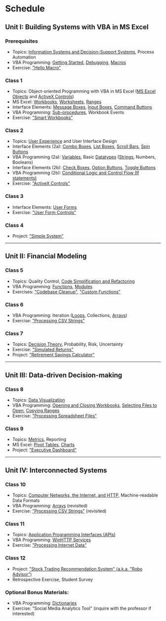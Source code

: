 # Schedule

## Unit I: Building Systems with VBA in MS Excel

### Prerequisites

  + Topics: [Information Systems and Decision-Support Systems](/notes/information-systems/README.md), Process Automation
  + VBA Programming: [Getting Started](/notes/visual-basic/getting-started.md), [Debugging](/notes/visual-basic/debugging.md), [Macros](/notes/visual-basic/macros.md)
  + Exercise: ["Hello Macro"](/exercises/hello-macro.md)

### Class 1

  + Topics: Object-oriented Programming with VBA in MS Excel ([MS Excel Objects](/notes/ms-excel/README.md) and [ActiveX Controls](/notes/ms-excel/activex-controls/README.md))
  + MS Excel: [Workbooks](/notes/ms-excel/workbooks.md), [Worksheets](/notes/ms-excel/worksheets.md), [Ranges](/notes/ms-excel/ranges.md)
  + Interface Elements: [Message Boxes](/notes/visual-basic/message-boxes.md), [Input Boxes](/notes/visual-basic/input-boxes.md), [Command Buttons](/notes/ms-excel/activex-controls/command-buttons.md)
  + VBA Programming: [Sub-procedures](/notes/visual-basic/sub-procedures.md), Workbook Events
  + Exercise: ["Smart Workbooks"](/exercises/smart-workbooks.md)

### Class 2

  + Topics: [User Experience](/notes/user-experience.md) and User Interface Design
  + Interface Elements (2a): [Combo Boxes](/notes/ms-excel/activex-controls/combo-boxes.md), [List Boxes](/notes/ms-excel/activex-controls/combo-boxes.md), [Scroll Bars](/notes/ms-excel/activex-controls/scroll-bars.md), [Spin Buttons](/notes/ms-excel/activex-controls/spin-buttons.md)
  + VBA Programming (2a): [Variables](/notes/visual-basic/variables.md), Basic [Datatypes](/notes/visual-basic/datatypes.md) ([Strings](/notes/visual-basic/datatypes/strings.md), Numbers, Booleans)
  + Interface Elements (2b): [Check Boxes](/notes/ms-excel/activex-controls/check-boxes.md), [Option Buttons](/notes/ms-excel/activex-controls/option-buttons.md), [Toggle Buttons](/notes/ms-excel/activex-controls/toggle-buttons.md)
  + VBA Programming (2b): [Conditional Logic and Control Flow (If statements)](/notes/visual-basic/conditionals.md)
  + Exercise: ["ActiveX Controls"](/exercises/activex-controls.md)

### Class 3

  + Interface Elements: [User Forms](/notes/ms-excel/user-forms.md)
  + Exercise: ["User Form Controls"](/exercises/user-form-controls.md)

### Class 4

  + Project: ["Simple System"](/projects/simple-system.md)

<hr>

## Unit II: Financial Modeling

### Class 5

  + Topics: Quality Control, [Code Simplification and Refactoring](/notes/visual-basic/refactoring.md)
  + VBA Programming: [Functions](/notes/visual-basic/functions.md), [Modules](/notes/visual-basic/modules.md)
  + Exercises: ["Codebase Cleanup"](/exercises/codebase-cleanup.md), ["Custom Functions"](/exercises/custom-functions.md)

### Class 6

  + VBA Programming: Iteration ([Loops](/notes/visual-basic/loops.md), Collections, [Arrays](/notes/visual-basic/datatypes/arrays.md))
  + Exercise: ["Processing CSV Strings"](/exercises/processing-csv-strings.md)

### Class 7

  + Topics: [Decision Theory](/notes/decision-theory.md), Probability, Risk, Uncertainty
  + Exercise: ["Simulated Returns"](/exercises/simulated-returns.md)
  + Project: ["Retirement Savings Calculator"](/projects/savings-calc.md)

<hr>

## Unit III: Data-driven Decision-making

### Class 8

  + Topics: [Data Visualization](/notes/data-visualization.md)
  + VBA Programming: [Opening and Closing Workbooks](/notes/ms-excel/workbooks.md#opening-and-closing-workbooks), [Selecting Files to Open](/notes/ms-excel/workbooks.md#selecting-files-to-open), [Copying Ranges](/notes/ms-excel/ranges.md#copying-ranges)
  + Exercise: ["Processing Spreadsheet Files"](/exercises/processing-spreadsheet-files.md)

### Class 9

  + Topics: [Metrics](/notes/metrics.md), Reporting
  + MS Excel: [Pivot Tables](/notes/ms-excel/pivot-tables.md), [Charts](/notes/ms-excel/chart-objects.md)
  + Project: ["Executive Dashboard"](/projects/exec-dash.md)

<hr>

## Unit IV: Interconnected Systems

### Class 10

  + Topics: [Computer Networks, the Internet, and HTTP](/notes/information-systems/computer-networks.md), Machine-readable Data Formats
  + VBA Programming: [Arrays](/notes/visual-basic/datatypes/arrays.md) (revisited)
  + Exercise: ["Processing CSV Strings"](/exercises/processing-csv-strings.md) (revisited)

### Class 11

  + Topics: [Application Programming Interfaces (APIs)](/notes/information-systems/apis.md)
  + VBA Programming: [WinHTTP Services](/notes/visual-basic/win-http-services.md)
  + Exercise: ["Processing Internet Data"](/exercises/processing-internet-data.md)

### Class 12

  + Project: ["Stock Trading Recommendation System" (a.k.a. "Robo Advisor")](/projects/robo-advisor.md)
  + Retrospective Exercise, Student Survey

### Optional Bonus Materials:

  + VBA Programming: [Dictionaries](/notes/visual-basic/datatypes/dictionaries.md)
  + Exercise: "Social Media Analytics Tool" (inquire with the professor if interested)
